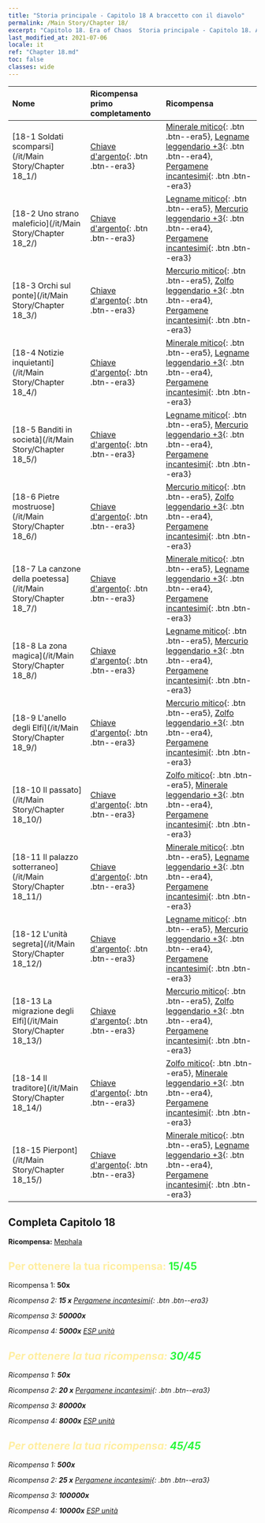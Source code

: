 ```yaml
---
title: "Storia principale - Capitolo 18 A braccetto con il diavolo"
permalink: /Main Story/Chapter 18/
excerpt: "Capitolo 18. Era of Chaos  Storia principale - Capitolo 18. A braccetto con il diavolo"
last_modified_at: 2021-07-06
locale: it
ref: "Chapter 18.md"
toc: false
classes: wide
---
```


  | Nome |  Ricompensa primo completamento | Ricompensa |
  |:------------|:------------|:------------| 
  | [18-1 Soldati scomparsi](/it/Main Story/Chapter 18_1/) | [Chiave d'argento](/ItemsIT/con_693/){: .btn .btn--era3} | [Minerale mitico](/ItemsIT/mat_61/){: .btn .btn--era5}, [Legname leggendario +3](/ItemsIT/mat_55/){: .btn .btn--era4}, [Pergamene incantesimi](/ItemsIT/con_694/){: .btn .btn--era3} |
  | [18-2 Uno strano maleficio](/it/Main Story/Chapter 18_2/) | [Chiave d'argento](/ItemsIT/con_693/){: .btn .btn--era3} | [Legname mitico](/ItemsIT/mat_62/){: .btn .btn--era5}, [Mercurio leggendario +3](/ItemsIT/mat_56/){: .btn .btn--era4}, [Pergamene incantesimi](/ItemsIT/con_694/){: .btn .btn--era3} |
  | [18-3 Orchi sul ponte](/it/Main Story/Chapter 18_3/) | [Chiave d'argento](/ItemsIT/con_693/){: .btn .btn--era3} | [Mercurio mitico](/ItemsIT/mat_63/){: .btn .btn--era5}, [Zolfo leggendario +3](/ItemsIT/mat_57/){: .btn .btn--era4}, [Pergamene incantesimi](/ItemsIT/con_694/){: .btn .btn--era3} |
  | [18-4 Notizie inquietanti](/it/Main Story/Chapter 18_4/) | [Chiave d'argento](/ItemsIT/con_693/){: .btn .btn--era3} | [Minerale mitico](/ItemsIT/mat_61/){: .btn .btn--era5}, [Legname leggendario +3](/ItemsIT/mat_55/){: .btn .btn--era4}, [Pergamene incantesimi](/ItemsIT/con_694/){: .btn .btn--era3} |
  | [18-5 Banditi in società](/it/Main Story/Chapter 18_5/) | [Chiave d'argento](/ItemsIT/con_693/){: .btn .btn--era3} | [Legname mitico](/ItemsIT/mat_62/){: .btn .btn--era5}, [Mercurio leggendario +3](/ItemsIT/mat_56/){: .btn .btn--era4}, [Pergamene incantesimi](/ItemsIT/con_694/){: .btn .btn--era3} |
  | [18-6 Pietre mostruose](/it/Main Story/Chapter 18_6/) | [Chiave d'argento](/ItemsIT/con_693/){: .btn .btn--era3} | [Mercurio mitico](/ItemsIT/mat_63/){: .btn .btn--era5}, [Zolfo leggendario +3](/ItemsIT/mat_57/){: .btn .btn--era4}, [Pergamene incantesimi](/ItemsIT/con_694/){: .btn .btn--era3} |
  | [18-7 La canzone della poetessa](/it/Main Story/Chapter 18_7/) | [Chiave d'argento](/ItemsIT/con_693/){: .btn .btn--era3} | [Minerale mitico](/ItemsIT/mat_61/){: .btn .btn--era5}, [Legname leggendario +3](/ItemsIT/mat_55/){: .btn .btn--era4}, [Pergamene incantesimi](/ItemsIT/con_694/){: .btn .btn--era3} |
  | [18-8 La zona magica](/it/Main Story/Chapter 18_8/) | [Chiave d'argento](/ItemsIT/con_693/){: .btn .btn--era3} | [Legname mitico](/ItemsIT/mat_62/){: .btn .btn--era5}, [Mercurio leggendario +3](/ItemsIT/mat_56/){: .btn .btn--era4}, [Pergamene incantesimi](/ItemsIT/con_694/){: .btn .btn--era3} |
  | [18-9 L'anello degli Elfi](/it/Main Story/Chapter 18_9/) | [Chiave d'argento](/ItemsIT/con_693/){: .btn .btn--era3} | [Mercurio mitico](/ItemsIT/mat_63/){: .btn .btn--era5}, [Zolfo leggendario +3](/ItemsIT/mat_57/){: .btn .btn--era4}, [Pergamene incantesimi](/ItemsIT/con_694/){: .btn .btn--era3} |
  | [18-10 Il passato](/it/Main Story/Chapter 18_10/) | [Chiave d'argento](/ItemsIT/con_693/){: .btn .btn--era3} | [Zolfo mitico](/ItemsIT/mat_64/){: .btn .btn--era5}, [Minerale leggendario +3](/ItemsIT/mat_54/){: .btn .btn--era4}, [Pergamene incantesimi](/ItemsIT/con_694/){: .btn .btn--era3} |
  | [18-11 Il palazzo sotterraneo](/it/Main Story/Chapter 18_11/) | [Chiave d'argento](/ItemsIT/con_693/){: .btn .btn--era3} | [Minerale mitico](/ItemsIT/mat_61/){: .btn .btn--era5}, [Legname leggendario +3](/ItemsIT/mat_55/){: .btn .btn--era4}, [Pergamene incantesimi](/ItemsIT/con_694/){: .btn .btn--era3} |
  | [18-12 L'unità segreta](/it/Main Story/Chapter 18_12/) | [Chiave d'argento](/ItemsIT/con_693/){: .btn .btn--era3} | [Legname mitico](/ItemsIT/mat_62/){: .btn .btn--era5}, [Mercurio leggendario +3](/ItemsIT/mat_56/){: .btn .btn--era4}, [Pergamene incantesimi](/ItemsIT/con_694/){: .btn .btn--era3} |
  | [18-13 La migrazione degli Elfi](/it/Main Story/Chapter 18_13/) | [Chiave d'argento](/ItemsIT/con_693/){: .btn .btn--era3} | [Mercurio mitico](/ItemsIT/mat_63/){: .btn .btn--era5}, [Zolfo leggendario +3](/ItemsIT/mat_57/){: .btn .btn--era4}, [Pergamene incantesimi](/ItemsIT/con_694/){: .btn .btn--era3} |
  | [18-14 Il traditore](/it/Main Story/Chapter 18_14/) | [Chiave d'argento](/ItemsIT/con_693/){: .btn .btn--era3} | [Zolfo mitico](/ItemsIT/mat_64/){: .btn .btn--era5}, [Minerale leggendario +3](/ItemsIT/mat_54/){: .btn .btn--era4}, [Pergamene incantesimi](/ItemsIT/con_694/){: .btn .btn--era3} |
  | [18-15 Pierpont](/it/Main Story/Chapter 18_15/) | [Chiave d'argento](/ItemsIT/con_693/){: .btn .btn--era3} | [Minerale mitico](/ItemsIT/mat_61/){: .btn .btn--era5}, [Legname leggendario +3](/ItemsIT/mat_55/){: .btn .btn--era4}, [Pergamene incantesimi](/ItemsIT/con_694/){: .btn .btn--era3} |


## Completa Capitolo 18

 **Ricompensa:** [Mephala](/it/heroes/Mephala/)



## <span style="color: #ffeea0">Per ottenere la tua ricompensa: </span><span style="color: #27f73a">15/45</span>

 Ricompensa 1:  **50x** <i class="fas fa-gem"/>

 Ricompensa 2: **15 x** [Pergamene incantesimi](/ItemsIT/con_694/){: .btn .btn--era3}

 Ricompensa 3:  **50000x** <i class="fas fa-coins"/>

 Ricompensa 4:  **5000x** [ESP unità](/ItemsIT/con_902/)



## <span style="color: #ffeea0">Per ottenere la tua ricompensa: </span><span style="color: #27f73a">30/45</span>

 Ricompensa 1:  **50x** <i class="fas fa-gem"/>

 Ricompensa 2: **20 x** [Pergamene incantesimi](/ItemsIT/con_694/){: .btn .btn--era3}

 Ricompensa 3:  **80000x** <i class="fas fa-coins"/>

 Ricompensa 4:  **8000x** [ESP unità](/ItemsIT/con_902/)



## <span style="color: #ffeea0">Per ottenere la tua ricompensa: </span><span style="color: #27f73a">45/45</span>

 Ricompensa 1:  **500x** <i class="fas fa-gem"/>

 Ricompensa 2: **25 x** [Pergamene incantesimi](/ItemsIT/con_694/){: .btn .btn--era3}

 Ricompensa 3:  **100000x** <i class="fas fa-coins"/>

 Ricompensa 4:  **10000x** [ESP unità](/ItemsIT/con_902/)


